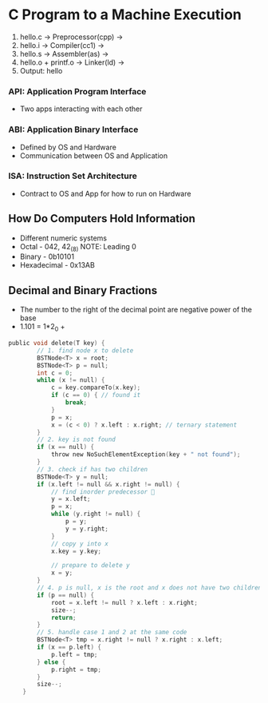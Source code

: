 # C Program to a Machine Execution

1. hello.c -> Preprocessor(cpp) ->
2. hello.i -> Compiler(cc1) ->
3. hello.s -> Assembler(as) ->
4. hello.o + printf.o -> Linker(ld) ->
5. Output: hello

### API: Application Program Interface
* Two apps interacting with each other

### ABI: Application Binary Interface
* Defined by OS and Hardware
* Communication between OS and Application

### ISA: Instruction Set Architecture
* Contract to OS and App for how to run on Hardware

## How Do Computers Hold Information
* Different numeric systems
* Octal - 042, 42<sub>(8)</sub>
NOTE: Leading 0
* Binary - 0b10101
* Hexadecimal - 0x13AB

## Decimal and Binary Fractions

* The number to the right of the decimal point are negative power of the base
* 1.101 = 1*2<sub>0</sub> +

```c
public void delete(T key) {
		// 1. find node x to delete
		BSTNode<T> x = root;
		BSTNode<T> p = null;
		int c = 0;
		while (x != null) {
			c = key.compareTo(x.key);
			if (c == 0) { // found it
				break;
			}
			p = x;
			x = (c < 0) ? x.left : x.right; // ternary statement
		}
		// 2. key is not found
		if (x == null) {
			throw new NoSuchElementException(key + " not found");
		}
		// 3. check if has two children
		BSTNode<T> y = null;
		if (x.left != null && x.right != null) {
			// find inorder predecessor 󰀀
			y = x.left;
			p = x;
			while (y.right != null) {
				p = y;
				y = y.right;
			}
			// copy y into x
			x.key = y.key;

			// prepare to delete y
			x = y;
		}
		// 4. p is null, x is the root and x does not have two children
		if (p == null) {
			root = x.left != null ? x.left : x.right;
			size--;
			return;
		}
		// 5. handle case 1 and 2 at the same code
		BSTNode<T> tmp = x.right != null ? x.right : x.left;
		if (x == p.left) {
			p.left = tmp;
		} else {
			p.right = tmp;
		}
		size--;
	}

```
